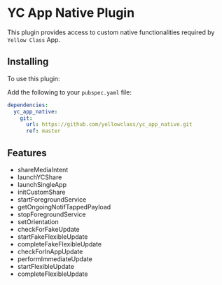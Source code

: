 # YC App Native Plugin

This plugin provides access to custom native functionalities required by `Yellow Class` App.

## Installing

To use this plugin:

Add the following to your `pubspec.yaml` file:

```yaml
dependencies:
  yc_app_native:
    git:
      url: https://github.com/yellowclass/yc_app_native.git
      ref: master
```

## Features
- shareMediaIntent
- launchYCShare
- launchSingleApp
- initCustomShare
- startForegroundService
- getOngoingNotifTappedPayload
- stopForegroundService
- setOrientation
- checkForFakeUpdate
- startFakeFlexibleUpdate
- completeFakeFlexibleUpdate
- checkForInAppUpdate
- performImmediateUpdate
- startFlexibleUpdate
- completeFlexibleUpdate

